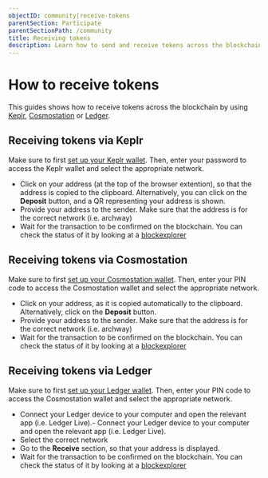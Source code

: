 ```yaml
---
objectID: community|receive-tokens
parentSection: Participate
parentSectionPath: /community
title: Receiving tokens
description: Learn how to send and receive tokens across the blockchain.
---
```


# How to receive tokens

This guides shows how to receive tokens across the blockchain by using [Keplr](/community/wallet-setup/keplr-setup), [Cosmostation](/community/wallet-setup/cosmostation-setup) or [Ledger](/community/wallet-setup/ledger-setup).


## Receiving tokens via Keplr


Make sure to first [set up your Keplr wallet](/community/wallet-setup/keplr-setup).
Then, enter your password to access the Keplr wallet and select the appropriate network.

- Click on your address (at the top of the browser extention), so that the address is copied to the clipboard. Alternatively, you can click on the **Deposit** button, and a QR representing your address is shown.
- Provide your address to the sender. Make sure that the address is for the correct network (i.e. archway)
- Wait for the transaction to be confirmed on the blockchain. You can check the status of it by looking at a [blockexplorer](/resources/blockexplorers)


## Receiving tokens via Cosmostation

Make sure to first [set up your Cosmostation wallet](/community/wallet-setup/cosmostation-setup).
Then, enter your PIN code to access the Cosmostation wallet and select the appropriate network.

- Click on your address, as it is copied automatically to the clipboard. Alternatively, click on the **Deposit** button.
- Provide your address to the sender. Make sure that the address is for the correct network (i.e. archway)
- Wait for the transaction to be confirmed on the blockchain. You can check the status of it by looking at a [blockexplorer](/resources/blockexplorers)

## Receiving tokens via Ledger 

Make sure to first [set up your Ledger wallet](/community/wallet-setup/ledger-setup).
Then, enter your PIN code to access the Cosmostation wallet and select the appropriate network.

- Connect your Ledger device to your computer and open the relevant app (i.e. Ledger Live).- Connect your Ledger device to your computer and open the relevant app (i.e. Ledger Live).
- Select the correct network
- Go to the **Receive** section, so that your address is displayed. 
- Wait for the transaction to be confirmed on the blockchain. You can check the status of it by looking at a [blockexplorer](/resources/blockexplorers)